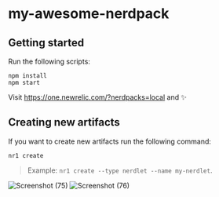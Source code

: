 # my-awesome-nerdpack

## Getting started

Run the following scripts:

```
npm install
npm start
```

Visit https://one.newrelic.com/?nerdpacks=local and :sparkles:

## Creating new artifacts

If you want to create new artifacts run the following command:

```
nr1 create
```

> Example: `nr1 create --type nerdlet --name my-nerdlet`.


![Screenshot (75)](https://github.com/jatin0310/nr1_custom_visualisation/assets/124339203/248e32a5-49b8-4b0c-a63c-f511756f5d96)
![Screenshot (76)](https://github.com/jatin0310/nr1_custom_visualisation/assets/124339203/06e33e45-3363-4fa3-aa3e-8979e529ad6d)
